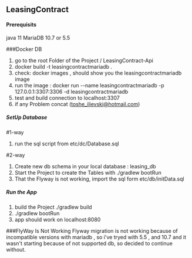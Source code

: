## LeasingContract

#### Prerequisits
java 11
MariaDB 10.7 or 5.5

###Docker DB
 1. go to the root Folder of the Project / LeasingContract-Api
 2. docker build -t leasingcontractmariadb .
 3. check:  docker images , should show you the leasingcontractmariadb image
 4. run the image :  docker run --name leasingcontractmariadb -p 127.0.0.1:3307:3306 -d leasingcontractmariadb
 5. test and build connection to localhost:3307
 6. if any Problem concat (toshe_ilievski@hotmail.com)


##### SetUp Database
#1-way
 1. run the sql script from etc/dc/Database.sql

#2-way
  1. Create new db schema in your local database : leasing_db
  2. Start the Project to create the Tables with ./gradlew bootRun
  2. That the Flyway is not working, import the sql form etc/db/initData.sql

##### Run the App
 1. build the Project ./gradlew build
 2. ./gradlew bootRun
 3. app should work on localhost:8080


###FlyWay Is Not Working
Flyway migration is not working because of incompatible versions with mariadb , so i've tryed with 5.5 , and 10.7 and it
wasn't starting because of not supported db, so decided to continue without.




